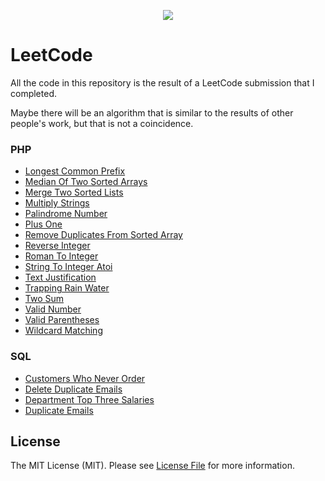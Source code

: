 <p align="center">
    <img src="https://img.shields.io/badge/dynamic/json?style=for-the-badge&labelColor=black&color=%23ff8904&label=Solved&query=solvedOverTotal&url=https%3A%2F%2Fleetcode-badge.vercel.app%2Fapi%2Fusers%2FSupianIDz&logo=leetcode&logoColor=yellow">
</p>

# LeetCode

All the code in this repository is the result of a LeetCode submission that I completed.

Maybe there will be an algorithm that is similar to the results of other people's work, but that is not a coincidence.

### PHP
- [Longest Common Prefix](src/php/longest-common-prefix.php)
- [Median Of Two Sorted Arrays](src/php/median-of-two-sorted-arrays.php)
- [Merge Two Sorted Lists](src/php/merge-two-sorted-lists.php)
- [Multiply Strings](src/php/multiply-strings.php)
- [Palindrome Number](src/php/palindrome-number.php)
- [Plus One](src/php/plus-one.php)
- [Remove Duplicates From Sorted Array](src/php/remove-duplicates-from-sorted-array.php)
- [Reverse Integer](src/php/reverse-integer.php)
- [Roman To Integer](src/php/roman-to-integer.php)
- [String To Integer Atoi](src/php/string-to-integer-atoi.php)
- [Text Justification](src/php/text-justification.php)
- [Trapping Rain Water](src/php/trapping-rain-water.php)
- [Two Sum](src/php/two-sum.php)
- [Valid Number](src/php/valid-number.php)
- [Valid Parentheses](src/php/valid-parentheses.php)
- [Wildcard Matching](src/php/wildcard-matching.php)
### SQL
- [Customers Who Never Order](src/sql/customers-who-never-order.sql)
- [Delete Duplicate Emails](src/sql/delete-duplicate-emails.sql)
- [Department Top Three Salaries](src/sql/department-top-three-salaries.sql)
- [Duplicate Emails](src/sql/duplicate-emails.sql)


## License

The MIT License (MIT). Please see [License File](LICENSE) for more information.
